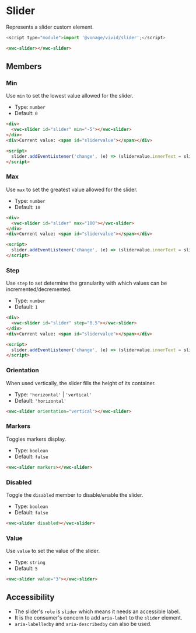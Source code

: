 # Slider

Represents a slider custom element.

```js
<script type="module">import '@vonage/vivid/slider';</script>
```

```html preview
<vwc-slider></vwc-slider>
```

## Members

### Min

Use `min` to set the lowest value allowed for the slider.

- Type: `number`
- Default: `0`

```html preview blocks
<div>
  <vwc-slider id="slider" min="-5"></vwc-slider>
</div>
<div>Current value: <span id="slidervalue"></span></div>

<script>
  slider.addEventListener('change', (e) => (slidervalue.innerText = slider.value));
</script>
```

### Max

Use `max` to set the greatest value allowed for the slider.

- Type: `number`
- Default: `10`

```html preview blocks
<div>
  <vwc-slider id="slider" max="100"></vwc-slider>
</div>
<div>Current value: <span id="slidervalue"></span></div>

<script>
  slider.addEventListener('change', (e) => (slidervalue.innerText = slider.value));
</script>
```

### Step

Use `step` to set determine the granularity with which values can be incremented/decremented.

- Type: `number`
- Default: `1`

```html preview blocks
<div>
  <vwc-slider id="slider" step="0.5"></vwc-slider>
</div>
<div>Current value: <span id="slidervalue"></span></div>

<script>
  slider.addEventListener('change', (e) => (slidervalue.innerText = slider.value));
</script>
```

### Orientation

When used vertically, the slider fills the height of its container.

- Type: `'horizontal'` | `'vertical'`
- Default: `'horizontal'`

```html preview center
<vwc-slider orientation="vertical"></vwc-slider>
```

### Markers

Toggles markers display.

- Type: `boolean`
- Default: `false`

```html preview blocks
<vwc-slider markers></vwc-slider>
```

### Disabled

Toggle the `disabled` member to disable/enable the slider.

- Type: `boolean`
- Default: `false`

```html preview blocks
<vwc-slider disabled></vwc-slider>
```

### Value

Use `value` to set the value of the slider.

- Type: `string`
- Default: `5`

```html preview blocks
<vwc-slider value="3"></vwc-slider>
```

## Accessibility

- The slider's `role` is `slider` which means it needs an accessible label.
- It is the consumer's concern to add `aria-label` to the `slider` element.
- `aria-labelledby` and `aria-describedby` can also be used.
